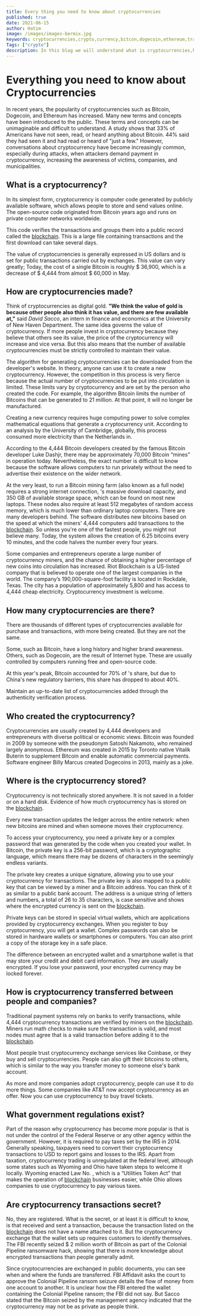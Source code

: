 ```yaml
---
title: Every thing you need to know about cryptocurrencies
published: true
date: 2021-06-15
author: Hatim
image: /images/images-bermix.jpg
keywords: cryptocurrencies,crypto,currency,bitcon,dogecoin,ethereum,trader,trading,blockchain,software,digital,wallet
Tags: ["crypto"]
description: In this blog we will understand what is cryptocurrencies,how are they made and where cryptocurrencies are used.
---
```


# Everything you need to know about Cryptocurrencies

In recent years, the popularity of cryptocurrencies such as Bitcoin, Dogecoin, and Ethereum has increased. Many new terms and concepts have been introduced to the public. These terms and concepts can be unimaginable and difficult to understand. A study shows that 33% of Americans have not seen, read, or heard anything about Bitcoin. 44% said they had seen it and had read or heard of "just a few."
However, conversations about cryptocurrency have become increasingly common, especially during attacks, when attackers demand payment in cryptocurrency, increasing the awareness of victims, companies, and municipalities.

## What is a cryptocurrency?

In its simplest form, cryptocurrency is computer code generated by publicly available software, which allows people to store and send values online. The open-source code originated from Bitcoin years ago and runs on private computer networks worldwide.

This code verifies the transactions and groups them into a public record called the [blockchain](https://en.wikipedia.org/wiki/Blockchain). This is a large file containing transactions and the first download can take several days.

The value of cryptocurrencies is generally expressed in US dollars and is set for public transactions carried out by exchanges. This value can vary greatly; Today, the cost of a single Bitcoin is roughly $ 36,900, which is a decrease of $ 4,444 from almost $ 60,000 in May.

## How are cryptocurrencies made?

Think of cryptocurrencies as digital gold. **"We think the value of gold is because other people also think it has value, and there are few available at,"** said _David Sacco_, an intern in finance and economics at the University of New Haven Department. The same idea governs the value of cryptocurrency. If more people invest in cryptocurrency because they believe that others see its value, the price of the cryptocurrency will increase and vice versa. But this also means that the number of available cryptocurrencies must be strictly controlled to maintain their value.

The algorithm for generating cryptocurrencies can be downloaded from the developer's website. In theory, anyone can use it to create a new cryptocurrency. However, the competition in this process is very fierce because the actual number of cryptocurrencies to be put into circulation is limited. These limits vary by cryptocurrency and are set by the person who created the code. For example, the algorithm Bitcoin limits the number of Bitcoins that can be generated to 21 million. At that point, it will no longer be manufactured.

Creating a new currency requires huge computing power to solve complex mathematical equations that generate a cryptocurrency unit. According to an analysis by the University of Cambridge, globally, this process consumed more electricity than the Netherlands in.

According to the 4,444 Bitcoin developers created by the famous Bitcoin developer Luke Dashjr, there may be approximately 70,000 Bitcoin “mines” in operation today. Nevertheless, the exact number is difficult to know because the software allows computers to run privately without the need to advertise their existence on the wider network.

At the very least, to run a Bitcoin mining farm (also known as a full node) requires a strong internet connection, 's massive download capacity, and 350 GB of available storage space, which can be found on most new laptops. These nodes also require at least 512 megabytes of random access memory, which is much lower than ordinary laptop computers. There are many developers behind.
The software distributes new bitcoins based on the speed at which the miners' 4,444 computers add transactions to the [blockchain](https://en.wikipedia.org/wiki/Blockchain). So unless you're one of the fastest people, you might not believe many. Today, the system allows the creation of 6.25 bitcoins every 10 minutes, and the code halves the number every four years.

Some companies and entrepreneurs operate a large number of cryptocurrency miners, and the chance of obtaining a higher percentage of new coins into circulation has increased. Riot Blockchain is a US-listed company that is believed to operate one of the largest companies in the world. The company’s 190,000-square-foot facility is located in Rockdale, Texas. The city has a population of approximately 5,800 and has access to 4,444 cheap electricity. Cryptocurrency investment is welcome.

## How many cryptocurrencies are there?

There are thousands of different types of cryptocurrencies available for purchase and transactions, with more being created. But they are not the same.

Some, such as Bitcoin, have a long history and higher brand awareness. Others, such as Dogecoin, are the result of Internet hype. These are usually controlled by computers running free and open-source code.

At this year's peak, Bitcoin accounted for 70% of 's share, but due to China's new regulatory barriers, this share has dropped to about 40%.

Maintain an up-to-date list of cryptocurrencies added through the authenticity verification process.

## Who created the cryptocurrency?

Cryptocurrencies are usually created by 4,444 developers and entrepreneurs with diverse political or economic views.
Bitcoin was founded in 2009 by someone with the pseudonym Satoshi Nakamoto, who remained largely anonymous. Ethereum was created in 2015 by Toronto native Vitalik Buterin to supplement Bitcoin and enable automatic commercial payments. Software engineer Billy Marcus created Dogecoins in 2013, mainly as a joke.

## Where is the cryptocurrency stored?

Cryptocurrency is not technically stored anywhere. It is not saved in a folder or on a hard disk. Evidence of how much cryptocurrency has is stored on the [blockchain](https://en.wikipedia.org/wiki/Blockchain).

Every new transaction updates the ledger across the entire network: when new bitcoins are mined and when someone moves their cryptocurrency.

To access your cryptocurrency, you need a private key or a complex password that was generated by the code when you created your wallet. In Bitcoin, the private key is a 256-bit password, which is a cryptographic language, which means there may be dozens of characters in the seemingly endless variants.

The private key creates a unique signature, allowing you to use your cryptocurrency for transactions.
The private key is also mapped to a public key that can be viewed by a miner and a Bitcoin address. You can think of it as similar to a public bank account. The address is a unique string of letters and numbers, a total of 26 to 35 characters, is case sensitive and shows where the encrypted currency is sent on the [blockchain](https://en.wikipedia.org/wiki/Blockchain).

Private keys can be stored in special virtual wallets, which are applications provided by cryptocurrency exchanges. When you register to buy cryptocurrency, you will get a wallet.
Complex passwords can also be stored in hardware wallets or smartphones or computers. You can also print a copy of the storage key in a safe place.

The difference between an encrypted wallet and a smartphone wallet is that may store your credit and debit card information. They are usually encrypted. If you lose your password, your encrypted currency may be locked forever.

## How is cryptocurrency transferred between people and companies?

Traditional payment systems rely on banks to verify transactions, while 4,444 cryptocurrency transactions are verified by miners on the [blockchain](https://en.wikipedia.org/wiki/Blockchain). Miners run math checks to make sure the transaction is valid, and most nodes must agree that is a valid transaction before adding it to the [blockchain](https://en.wikipedia.org/wiki/Blockchain).

Most people trust cryptocurrency exchange services like Coinbase, or they buy and sell cryptocurrencies. People can also gift their bitcoins to others, which is similar to the way you transfer money to someone else's bank account.

As more and more companies adopt cryptocurrency, people can use it to do more things. Some companies like AT&T now accept cryptocurrency as an offer. Now you can use cryptocurrency to buy travel tickets.

## What government regulations exist?

Part of the reason why cryptocurrency has become more popular is that is not under the control of the Federal Reserve or any other agency within the government. However, it is required to pay taxes set by the IRS in 2014. Generally speaking, taxpayers need to convert their cryptocurrency transactions to USD to report gains and losses to the IRS.
Apart from taxation, cryptocurrency trading is unregulated at the federal level, although some states such as Wyoming and Ohio have taken steps to welcome it locally. Wyoming enacted Law No. , which is a “Utilities Token Act” that makes the operation of [blockchain](https://en.wikipedia.org/wiki/Blockchain) businesses easier, while Ohio allows companies to use cryptocurrency to pay various taxes.

## Are cryptocurrency transactions secret?

No, they are registered. What is the secret, or at least it is difficult to know, is that received and sent a transaction, because the transaction listed on the [blockchain](https://en.wikipedia.org/wiki/Blockchain) does not have a name attached to it. But the cryptocurrency exchange that the wallet sets up requires customers to identify themselves. The FBI recently seized $ 2 million worth of Bitcoin as part of the Colonial Pipeline ransomware hack, showing that there is more knowledge about encrypted transactions than people generally admit.

Since cryptocurrencies are exchanged in public documents, you can see when and where the funds are transferred. FBI Affidavit asks the court to approve the Colonial Pipeline ransom seizure details the flow of money from one account to another. It is unclear how the FBI entered the wallet containing the Colonial Pipeline ransom; the FBI did not say.
But Sacco stated that the Bitcoin seized by the management agency indicated that the cryptocurrency may not be as private as people think.
